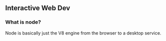 ## Interactive Web Dev
### What is node?
Node is basically just the V8 engine from the browser to a desktop service. 
